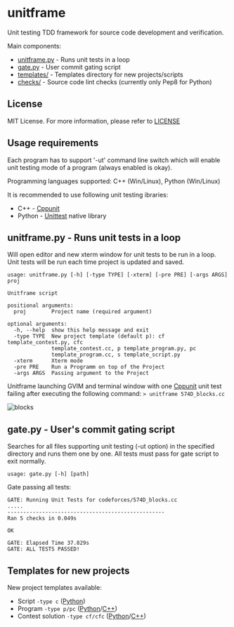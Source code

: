 # unitframe
Unit testing TDD framework for source code development and verification.

Main components:
- [unitframe.py](unitframe.py)  - Runs unit tests in a loop
- [gate.py](gate.py)            - User commit gating script
- [templates/](templates)       - Templates directory for new projects/scripts 
- [checks/](checks)             - Source code lint checks (currently only Pep8 for Python)

## License
MIT License. For more information, please refer to [LICENSE](LICENSE)

## Usage requirements
Each program has to support '-ut' command line switch which will enable unit testing mode of a program (always enabled is okay).

Programming languages supported: C++ (Win/Linux), Python (Win/Linux)

It is recommended to use following unit testing ibraries:
- C++ - [Cppunit](http://cppunit.github.io/cppunit/)
- Python - [Unittest](https://docs.python.org/3/library/unittest.html) native library

## unitframe.py - Runs unit tests in a loop
Will open editor and new xterm window for unit tests to be run in a loop. Unit tests will be run each time project is updated and saved.

```
usage: unitframe.py [-h] [-type TYPE] [-xterm] [-pre PRE] [-args ARGS] proj

Unitframe script

positional arguments:
  proj        Project name (required argument)

optional arguments:
  -h, --help  show this help message and exit
  -type TYPE  New project template (default p): cf template_contest.py, cfc
              template_contest.cc, p template_program.py, pc
              template_program.cc, s template_script.py
  -xterm      Xterm mode
  -pre PRE    Run a Programm on top of the Project
  -args ARGS  Passing argument to the Project
```

Unitframe launching GVIM and terminal window with one [Cppunit](http://cppunit.github.io/cppunit/) unit test failing after executing the following command:
`> unitframe 574D_blocks.cc`

![blocks](https://cloud.githubusercontent.com/assets/3139960/9644637/19b1065c-517c-11e5-8c73-ed636bbfc5bd.jpg)

## gate.py - User's commit gating script

Searches for all files supporting unit testing (-ut option) in the specified directory and runs them one by one. All tests must pass for gate script to exit normally.

`usage: gate.py [-h] [path]`

Gate passing all tests:
```
GATE: Running Unit Tests for codeforces/574D_blocks.cc
.....
--------------------------------------------------
Ran 5 checks in 0.049s

OK

GATE: Elapsed Time 37.829s
GATE: ALL TESTS PASSED!
```

## Templates for new projects

New project templates available:
- Script `-type c` ([Python](templates/template_script.py))
- Program `-type p/pc` ([Python](templates/template_program.py)/[C++](templates/template_program.cc))
- Contest solution `-type cf/cfc` ([Python](templates/template_contest.py)/[C++](templates/template_contest.cc))
